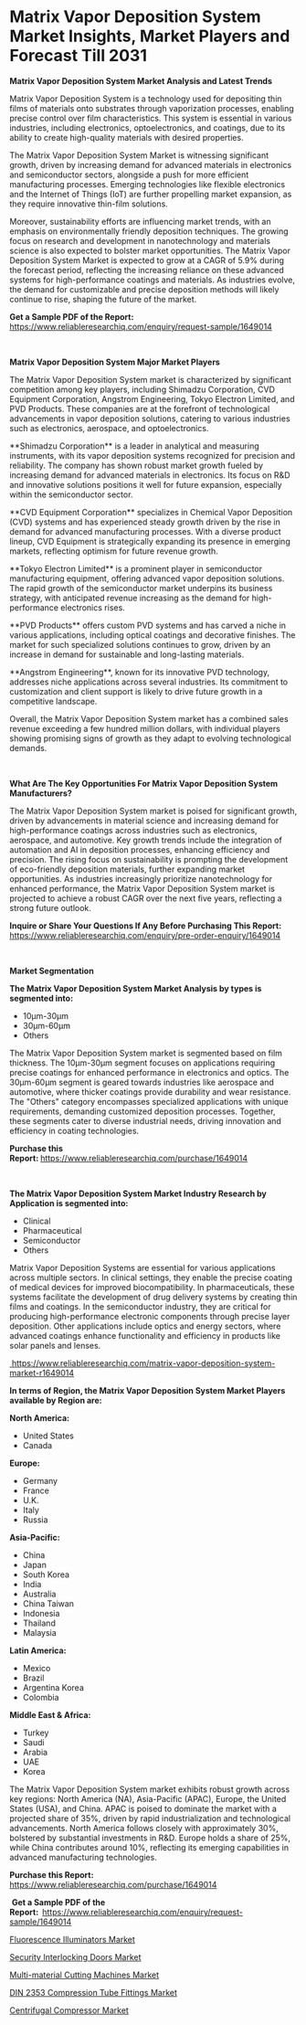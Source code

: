 <p><h1>Matrix Vapor Deposition System Market Insights, Market Players and Forecast Till 2031</h1></p><p><strong>Matrix Vapor Deposition System Market Analysis and Latest Trends</strong></p>
<p><p>Matrix Vapor Deposition System is a technology used for depositing thin films of materials onto substrates through vaporization processes, enabling precise control over film characteristics. This system is essential in various industries, including electronics, optoelectronics, and coatings, due to its ability to create high-quality materials with desired properties.</p><p>The Matrix Vapor Deposition System Market is witnessing significant growth, driven by increasing demand for advanced materials in electronics and semiconductor sectors, alongside a push for more efficient manufacturing processes. Emerging technologies like flexible electronics and the Internet of Things (IoT) are further propelling market expansion, as they require innovative thin-film solutions. </p><p>Moreover, sustainability efforts are influencing market trends, with an emphasis on environmentally friendly deposition techniques. The growing focus on research and development in nanotechnology and materials science is also expected to bolster market opportunities. The Matrix Vapor Deposition System Market is expected to grow at a CAGR of 5.9% during the forecast period, reflecting the increasing reliance on these advanced systems for high-performance coatings and materials. As industries evolve, the demand for customizable and precise deposition methods will likely continue to rise, shaping the future of the market.</p></p>
<p><strong>Get a Sample PDF of the Report:&nbsp;</strong> <a href="https://www.reliableresearchiq.com/enquiry/request-sample/1649014?utm_campaign=1123&utm_medium=2&utm_source=Github&utm_content=ia&utm_term=29102024&utm_id=matrix-vapor-deposition-system">https://www.reliableresearchiq.com/enquiry/request-sample/1649014</a></p>
<p>&nbsp;</p>
<p><strong>Matrix Vapor Deposition System Major Market Players</strong></p>
<p><p>The Matrix Vapor Deposition System market is characterized by significant competition among key players, including Shimadzu Corporation, CVD Equipment Corporation, Angstrom Engineering, Tokyo Electron Limited, and PVD Products. These companies are at the forefront of technological advancements in vapor deposition solutions, catering to various industries such as electronics, aerospace, and optoelectronics.</p><p>**Shimadzu Corporation** is a leader in analytical and measuring instruments, with its vapor deposition systems recognized for precision and reliability. The company has shown robust market growth fueled by increasing demand for advanced materials in electronics. Its focus on R&D and innovative solutions positions it well for future expansion, especially within the semiconductor sector.</p><p>**CVD Equipment Corporation** specializes in Chemical Vapor Deposition (CVD) systems and has experienced steady growth driven by the rise in demand for advanced manufacturing processes. With a diverse product lineup, CVD Equipment is strategically expanding its presence in emerging markets, reflecting optimism for future revenue growth.</p><p>**Tokyo Electron Limited** is a prominent player in semiconductor manufacturing equipment, offering advanced vapor deposition solutions. The rapid growth of the semiconductor market underpins its business strategy, with anticipated revenue increasing as the demand for high-performance electronics rises.</p><p>**PVD Products** offers custom PVD systems and has carved a niche in various applications, including optical coatings and decorative finishes. The market for such specialized solutions continues to grow, driven by an increase in demand for sustainable and long-lasting materials.</p><p>**Angstrom Engineering**, known for its innovative PVD technology, addresses niche applications across several industries. Its commitment to customization and client support is likely to drive future growth in a competitive landscape.</p><p>Overall, the Matrix Vapor Deposition System market has a combined sales revenue exceeding a few hundred million dollars, with individual players showing promising signs of growth as they adapt to evolving technological demands.</p></p>
<p>&nbsp;</p>
<p><strong>What Are The Key Opportunities For Matrix Vapor Deposition System Manufacturers?</strong></p>
<p><p>The Matrix Vapor Deposition System market is poised for significant growth, driven by advancements in material science and increasing demand for high-performance coatings across industries such as electronics, aerospace, and automotive. Key growth trends include the integration of automation and AI in deposition processes, enhancing efficiency and precision. The rising focus on sustainability is prompting the development of eco-friendly deposition materials, further expanding market opportunities. As industries increasingly prioritize nanotechnology for enhanced performance, the Matrix Vapor Deposition System market is projected to achieve a robust CAGR over the next five years, reflecting a strong future outlook.</p></p>
<p><strong>Inquire or Share Your Questions If Any Before Purchasing This Report:</strong> <a href="https://www.reliableresearchiq.com/enquiry/pre-order-enquiry/1649014?utm_campaign=1123&utm_medium=2&utm_source=Github&utm_content=ia&utm_term=29102024&utm_id=matrix-vapor-deposition-system">https://www.reliableresearchiq.com/enquiry/pre-order-enquiry/1649014</a></p>
<p>&nbsp;</p>
<p><strong>Market Segmentation</strong></p>
<p><strong>The Matrix Vapor Deposition System Market Analysis by types is segmented into:</strong></p>
<p><ul><li>10μm-30μm</li><li>30μm-60μm</li><li>Others</li></ul></p>
<p><p>The Matrix Vapor Deposition System market is segmented based on film thickness. The 10μm-30μm segment focuses on applications requiring precise coatings for enhanced performance in electronics and optics. The 30μm-60μm segment is geared towards industries like aerospace and automotive, where thicker coatings provide durability and wear resistance. The "Others" category encompasses specialized applications with unique requirements, demanding customized deposition processes. Together, these segments cater to diverse industrial needs, driving innovation and efficiency in coating technologies.</p></p>
<p><strong>Purchase this Report:&nbsp;</strong><a href="https://www.reliableresearchiq.com/purchase/1649014?utm_campaign=1123&utm_medium=2&utm_source=Github&utm_content=ia&utm_term=29102024&utm_id=matrix-vapor-deposition-system">https://www.reliableresearchiq.com/purchase/1649014</a></p>
<p>&nbsp;</p>
<p><strong>The Matrix Vapor Deposition System Market Industry Research by Application is segmented into:</strong></p>
<p><ul><li>Clinical</li><li>Pharmaceutical</li><li>Semiconductor</li><li>Others</li></ul></p>
<p><p>Matrix Vapor Deposition Systems are essential for various applications across multiple sectors. In clinical settings, they enable the precise coating of medical devices for improved biocompatibility. In pharmaceuticals, these systems facilitate the development of drug delivery systems by creating thin films and coatings. In the semiconductor industry, they are critical for producing high-performance electronic components through precise layer deposition. Other applications include optics and energy sectors, where advanced coatings enhance functionality and efficiency in products like solar panels and lenses.</p></p>
<p><a href="https://www.reliableresearchiq.com/matrix-vapor-deposition-system-market-r1649014?utm_campaign=1123&utm_medium=2&utm_source=Github&utm_content=ia&utm_term=29102024&utm_id=matrix-vapor-deposition-system">&nbsp;https://www.reliableresearchiq.com/matrix-vapor-deposition-system-market-r1649014</a></p>
<p><strong>In terms of Region, the Matrix Vapor Deposition System Market Players available by Region are:</strong></p>
<p>
    <p> <strong> North America: </strong>
        <ul>
            <li>United States</li>
            <li>Canada</li>
        </ul>
        </p> 
    <p> <strong> Europe: </strong>
        <ul>
            <li>Germany</li>
            <li>France</li>
            <li>U.K.</li>
            <li>Italy</li>
            <li>Russia</li>
        </ul>
        </p> 
    <p> <strong> Asia-Pacific: </strong>
        <ul>
            <li>China</li>
            <li>Japan</li>
            <li>South Korea</li>
            <li>India</li>
            <li>Australia</li>
            <li>China Taiwan</li>
            <li>Indonesia</li>
            <li>Thailand</li>
            <li>Malaysia</li>
        </ul>
        </p> 
    <p> <strong> Latin America: </strong>
        <ul>
            <li>Mexico</li>
            <li>Brazil</li>
            <li>Argentina Korea</li>
            <li>Colombia</li>
        </ul>
        </p> 
    <p> <strong> Middle East & Africa: </strong>
        <ul>
            <li>Turkey</li>
            <li>Saudi</li>
            <li>Arabia</li>
            <li>UAE</li>
            <li>Korea</li>
        </ul>
    </p>
    </p>
<p><p>The Matrix Vapor Deposition System market exhibits robust growth across key regions: North America (NA), Asia-Pacific (APAC), Europe, the United States (USA), and China. APAC is poised to dominate the market with a projected share of 35%, driven by rapid industrialization and technological advancements. North America follows closely with approximately 30%, bolstered by substantial investments in R&D. Europe holds a share of 25%, while China contributes around 10%, reflecting its emerging capabilities in advanced manufacturing technologies.</p></p>
<p><strong>Purchase this Report: </strong><a href="https://www.reliableresearchiq.com/purchase/1649014?utm_campaign=1123&utm_medium=2&utm_source=Github&utm_content=ia&utm_term=29102024&utm_id=matrix-vapor-deposition-system">https://www.reliableresearchiq.com/purchase/1649014</a></p>
<p>&nbsp;<strong>Get a Sample PDF of the Report:&nbsp;&nbsp;</strong><a href="https://www.reliableresearchiq.com/enquiry/request-sample/1649014?utm_campaign=1123&utm_medium=2&utm_source=Github&utm_content=ia&utm_term=29102024&utm_id=matrix-vapor-deposition-system">https://www.reliableresearchiq.com/enquiry/request-sample/1649014</a></p>
<p><strong></strong></p>
<p><p><a href="https://www.linkedin.com/pulse/fluorescence-illuminators-market-global-regional-analysis-2024-hycaf?utm_campaign=1123&utm_medium=2&utm_source=Github&utm_content=ia&utm_term=29102024&utm_id=matrix-vapor-deposition-system">Fluorescence Illuminators Market</a></p><p><a href="https://issuu.com/reportprime-2/docs/security-interlocking-doors-market-_68627804734ad5?utm_campaign=1123&utm_medium=2&utm_source=Github&utm_content=ia&utm_term=29102024&utm_id=matrix-vapor-deposition-system">Security Interlocking Doors Market</a></p><p><a href="https://issuu.com/reportprime-2/docs/multi-material-cutting-machines-mar_726b207e00d356?utm_campaign=1123&utm_medium=2&utm_source=Github&utm_content=ia&utm_term=29102024&utm_id=matrix-vapor-deposition-system">Multi-material Cutting Machines Market</a></p><p><a href="https://github.com/eleanore16mal/Market-Research-Report-List-1/blob/main/din-2353-compression-tube-fittings-market.md?utm_campaign=1123&utm_medium=2&utm_source=Github&utm_content=ia&utm_term=29102024&utm_id=matrix-vapor-deposition-system">DIN 2353 Compression Tube Fittings Market</a></p><p><a href="https://www.linkedin.com/pulse/centrifugal-compressor-market-forecast-global-trends-analysis-pkawf?utm_campaign=1123&utm_medium=2&utm_source=Github&utm_content=ia&utm_term=29102024&utm_id=matrix-vapor-deposition-system">Centrifugal Compressor Market</a></p></p>